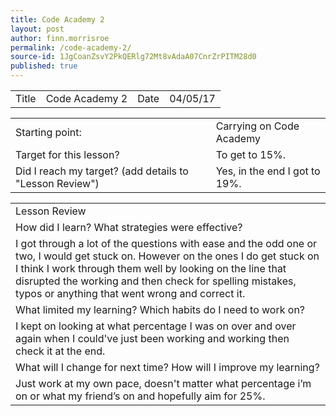 ```yaml
---
title: Code Academy 2
layout: post
author: finn.morrisroe
permalink: /code-academy-2/
source-id: 1JgCoanZsvY2PkQERlg72Mt8vAdaA07CnrZrPITM28d0
published: true
---
```

<table>
  <tr>
    <td>Title</td>
    <td>Code Academy 2</td>
    <td>Date</td>
    <td>04/05/17</td>
  </tr>
</table>


<table>
  <tr>
    <td>Starting point:</td>
    <td>Carrying on Code Academy</td>
  </tr>
  <tr>
    <td>Target for this lesson?</td>
    <td>To get to 15%.
</td>
  </tr>
  <tr>
    <td>Did I reach my target? 
(add details to "Lesson Review")</td>
    <td>Yes, in the end I got to 19%.</td>
  </tr>
</table>


<table>
  <tr>
    <td>Lesson Review</td>
  </tr>
  <tr>
    <td>How did I learn? What strategies were effective? </td>
  </tr>
  <tr>
    <td>I got through a lot of the questions with ease and the odd one or two, I would get stuck on. However on the ones I do get stuck on I think I work through them well by looking on the line that disrupted the working and then check for spelling mistakes, typos or anything that went wrong and correct it.</td>
  </tr>
  <tr>
    <td>What limited my learning? Which habits do I need to work on? </td>
  </tr>
  <tr>
    <td>I kept on looking at what percentage I was on over and over again when I could've just been working and working then check it at the end.</td>
  </tr>
  <tr>
    <td>What will I change for next time? How will I improve my learning?</td>
  </tr>
  <tr>
    <td>Just work at my own pace, doesn't matter what percentage i’m on or what my friend’s on and hopefully aim for 25%.</td>
  </tr>
</table>


